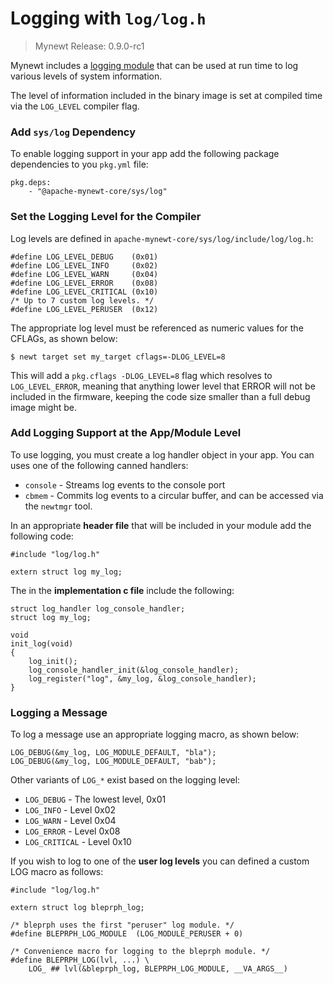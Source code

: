# Logging with `log/log.h`

> Mynewt Release: 0.9.0-rc1

Mynewt includes a [logging module](http://mynewt.apache.org/os/modules/logs/logs/)
that can be used at run time to log various levels of system information.

The level of information included in the binary image is set at compiled time
via the `LOG_LEVEL` compiler flag.

### Add `sys/log` Dependency

To enable logging support in your app add the following package dependencies to
you `pkg.yml` file:

```
pkg.deps:
    - "@apache-mynewt-core/sys/log"
```

### Set the Logging Level for the Compiler

Log levels are defined in `apache-mynewt-core/sys/log/include/log/log.h`:

```
#define LOG_LEVEL_DEBUG    (0x01)
#define LOG_LEVEL_INFO     (0x02)
#define LOG_LEVEL_WARN     (0x04)
#define LOG_LEVEL_ERROR    (0x08)
#define LOG_LEVEL_CRITICAL (0x10)
/* Up to 7 custom log levels. */
#define LOG_LEVEL_PERUSER  (0x12)
```

The appropriate log level must be referenced as numeric values for the CFLAGs,
as shown below:

```
$ newt target set my_target cflags=-DLOG_LEVEL=8
```

This will add a `pkg.cflags -DLOG_LEVEL=8` flag which resolves to
`LOG_LEVEL_ERROR`, meaning that anything lower level that ERROR will not be
included in the firmware, keeping the code size smaller than a full debug
image might be.

### Add Logging Support at the App/Module Level

To use logging, you must create a log handler object in your app. You can uses
one of the following canned handlers:

- `console` - Streams log events to the console port
- `cbmem` - Commits log events to a circular buffer, and can be accessed via
  the `newtmgr` tool.

In an appropriate **header file** that will be included in your module add the
following code:

```
#include "log/log.h"

extern struct log my_log;
```

The in the **implementation c file** include the following:

```
struct log_handler log_console_handler;
struct log my_log;

void
init_log(void)
{
    log_init();
    log_console_handler_init(&log_console_handler);
    log_register("log", &my_log, &log_console_handler);
}
```

### Logging a Message

To log a message use an appropriate logging macro, as shown below:

```
LOG_DEBUG(&my_log, LOG_MODULE_DEFAULT, "bla");
LOG_DEBUG(&my_log, LOG_MODULE_DEFAULT, "bab");
```

Other variants of `LOG_*` exist based on the logging level:

- `LOG_DEBUG` - The lowest level, 0x01
- `LOG_INFO` - Level 0x02
- `LOG_WARN` - Level 0x04
- `LOG_ERROR` - Level 0x08
- `LOG_CRITICAL` - Level 0x10

If you wish to log to one of the **user log levels** you can defined a custom
LOG macro as follows:

```
#include "log/log.h"

extern struct log bleprph_log;

/* bleprph uses the first "peruser" log module. */
#define BLEPRPH_LOG_MODULE  (LOG_MODULE_PERUSER + 0)

/* Convenience macro for logging to the bleprph module. */
#define BLEPRPH_LOG(lvl, ...) \
    LOG_ ## lvl(&bleprph_log, BLEPRPH_LOG_MODULE, __VA_ARGS__)
```
